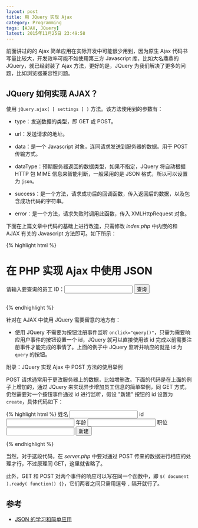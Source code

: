 ```yaml
---
layout: post
title: 用 JQuery 实现 Ajax
category: Programming
tags: [AJAX, JQuery]
latest: 2015年11月25日 23:49:58
---
```


前面讲过的的 Ajax 简单应用在实际开发中可能很少用到，因为原生 Ajax 代码书写量比较大，开发效率可能不如使用第三方 Javascript 库，比如大名鼎鼎的 JQuery，就已经封装了 Ajax 方法，更好的是，JQuery 为我们解决了更多的问题，比如浏览器兼容性问题。

JQuery 如何实现 AJAX？
-

使用 `jQuery.ajax( [ settings ] )` 方法。该方法使用到的参数有：

- type：发送数据的类型，即 GET 或 POST。

- url：发送请求的地址。

- data：是一个 Javascript 对象，连同请求发送到服务器的数据。用于 POST 传输方式。

- dataType：预期服务器返回的数据类型，如果不指定，JQuery 将自动根据 HTTP 包 MIME 信息来智能判断，一般采用的是 JSON 格式，所以可以设置为 `json`。

- success：是一个方法，请求成功后的回调函数，传入返回后的数据，以及包含成功代码的字符串。

- error：是一个方法，请求失败时调用此函数，传入 XMLHttpRequest 对象。

下面在上篇文章中代码的基础上进行改造，只需修改 _index.php_ 中内嵌的和 AJAX 有关的 Javascript 方法即可。如下所示：

{% highlight html %}
<!DOCTYPE html>
<html lang="en">
<head>
	<meta charset="UTF-8">
	<title>AJAX-JQuery Demo</title>
</head>
<body>
	<h1>在 PHP 实现 Ajax 中使用 JSON</h1>
	请输入要查询的员工 ID：<input type="text" name="staff" id="staff">
	<input type="button" value="查询" id="query">
	<h2 style="color:red;" id="ajax_res"></h2>

<script src="./ajax.js"></script>
<script src="http://apps.bdimg.com/libs/jquery/2.1.4/jquery.min.js"></script>
<script>
	// 初始化 JQuery
	$( document ).ready( function() {
		$( "#query" ).click( function() {
			$.ajax({
				url: './server.php?staff=' + $( "#staff" ).val() ,
				type: 'GET' ,
				dataType: 'json',
				success: function( data ) {
					if( data.success ) {
						$( "#ajax_res" ).html( data.message )
					} else {
						$( "#ajax_res" ).html( "出现错误！" + data.message )
					}
				},
				error: function( jqXHR ) {
					alert( "发生错误！" + jqXHR.status )
				}
			} ) ;
		} ) ;
	} ) ;
</script>
</body>
</html>
{% endhighlight %}

针对在 AJAX 中使用 JQuery 需要留意的地方有：

- 使用 JQuery 不需要为按钮注册事件监听 `onclick="query()"`，只需为需要响应用户事件的按钮设置一个 id，JQuery 就可以直接使用该 id 完成以前需要注册事件才能完成的事情了。上面的例子中 JQuery 监听并响应的就是 id 为 `query` 的按钮。

附录：JQuery 实现 Ajax 中 POST 方法的使用举例

POST 请求通常用于更改服务器上的数据，比如增删改。下面的代码是在上面的例子上增加的，通过 JQuery 来实现异步增加员工信息的简单举例，同 GET 方式，仍然需要对一个按钮事件通过 id 进行监听，假设 "新建" 按钮的 id 设置为 `create`，具体代码如下：

{% highlight html %}
<label>姓名</label> <input type="text" id="name">
<label>id</label> <input type="text" id="id">
<label>年龄</label> <input type="text" id="age">
<label>职位</label> <input type="text" id="job">
<input type="button" value="新建" id="create">
<script src="http://apps.bdimg.com/libs/jquery/2.1.4/jquery.min.js"></script>
<script>
	// 初始化 JQuery
	$( document ).ready( function() {
		$( "#create" ).click( function() {
			$.ajax({
				url: './server.php'
				type: 'POST' ,
				dataType: 'json',
				data: {
					name: $( "#name" ).val() ,
					id: $( "#id" ).val() ,
					age: $( "#age" ).val() ,
					job: $( "#job" ).val() ,
				} ,
				success: function( data ) {
					if( data.success ) {
						$( "#ajax_res" ).html( data.message )
					} else {
						$( "#ajax_res" ).html( "出现错误！" + data.message )
					}
				},
				error: function( jqXHR ) {
					alert( "发生错误！" + jqXHR.status )
				}
			} ) ;
		} ) ;
	} ) ;
</script>
{% endhighlight %}

当然，对于这段代码，在 _server.php_ 中要对通过 POST 传来的数据进行相应的处理才行，不过原理同 GET，这里就省略了。

此外，GET 和 POST 对两个事件的响应可以写在同一个函数中，即 `$( document ).ready( function() {}`，它们两者之间只需用逗号 `,` 隔开就行了。

参考
-

- [JSON 的学习和简单应用](http://lamchuanjiang.github.io/programming/json-notes.html)
